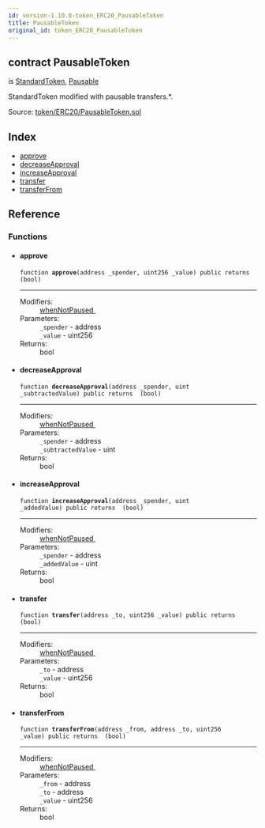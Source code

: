 ```yaml
---
id: version-1.10.0-token_ERC20_PausableToken
title: PausableToken
original_id: token_ERC20_PausableToken
---
```


<div class="contract-doc"><div class="contract"><h2 class="contract-header"><span class="contract-kind">contract</span> PausableToken</h2><p class="base-contracts"><span>is</span> <a href="token_ERC20_StandardToken.html">StandardToken</a><span>, </span><a href="lifecycle_Pausable.html">Pausable</a></p><p class="description">StandardToken modified with pausable transfers.*.</p><div class="source">Source: <a href="https://github.com/OpenZeppelin/zeppelin-solidity/blob/v1.10.0/contracts/token/ERC20/PausableToken.sol" target="_blank">token/ERC20/PausableToken.sol</a></div></div><div class="index"><h2>Index</h2><ul><li><a href="token_ERC20_PausableToken.html#approve">approve</a></li><li><a href="token_ERC20_PausableToken.html#decreaseApproval">decreaseApproval</a></li><li><a href="token_ERC20_PausableToken.html#increaseApproval">increaseApproval</a></li><li><a href="token_ERC20_PausableToken.html#transfer">transfer</a></li><li><a href="token_ERC20_PausableToken.html#transferFrom">transferFrom</a></li></ul></div><div class="reference"><h2>Reference</h2><div class="functions"><h3>Functions</h3><ul><li><div class="item function"><span id="approve" class="anchor-marker"></span><h4 class="name">approve</h4><div class="body"><code class="signature">function <strong>approve</strong><span>(address _spender, uint256 _value) </span><span>public </span><span>returns  (bool) </span></code><hr/><dl><dt><span class="label-modifiers">Modifiers:</span></dt><dd><a href="lifecycle_Pausable.html#whenNotPaused">whenNotPaused </a></dd><dt><span class="label-parameters">Parameters:</span></dt><dd><div><code>_spender</code> - address</div><div><code>_value</code> - uint256</div></dd><dt><span class="label-return">Returns:</span></dt><dd>bool</dd></dl></div></div></li><li><div class="item function"><span id="decreaseApproval" class="anchor-marker"></span><h4 class="name">decreaseApproval</h4><div class="body"><code class="signature">function <strong>decreaseApproval</strong><span>(address _spender, uint _subtractedValue) </span><span>public </span><span>returns  (bool) </span></code><hr/><dl><dt><span class="label-modifiers">Modifiers:</span></dt><dd><a href="lifecycle_Pausable.html#whenNotPaused">whenNotPaused </a></dd><dt><span class="label-parameters">Parameters:</span></dt><dd><div><code>_spender</code> - address</div><div><code>_subtractedValue</code> - uint</div></dd><dt><span class="label-return">Returns:</span></dt><dd>bool</dd></dl></div></div></li><li><div class="item function"><span id="increaseApproval" class="anchor-marker"></span><h4 class="name">increaseApproval</h4><div class="body"><code class="signature">function <strong>increaseApproval</strong><span>(address _spender, uint _addedValue) </span><span>public </span><span>returns  (bool) </span></code><hr/><dl><dt><span class="label-modifiers">Modifiers:</span></dt><dd><a href="lifecycle_Pausable.html#whenNotPaused">whenNotPaused </a></dd><dt><span class="label-parameters">Parameters:</span></dt><dd><div><code>_spender</code> - address</div><div><code>_addedValue</code> - uint</div></dd><dt><span class="label-return">Returns:</span></dt><dd>bool</dd></dl></div></div></li><li><div class="item function"><span id="transfer" class="anchor-marker"></span><h4 class="name">transfer</h4><div class="body"><code class="signature">function <strong>transfer</strong><span>(address _to, uint256 _value) </span><span>public </span><span>returns  (bool) </span></code><hr/><dl><dt><span class="label-modifiers">Modifiers:</span></dt><dd><a href="lifecycle_Pausable.html#whenNotPaused">whenNotPaused </a></dd><dt><span class="label-parameters">Parameters:</span></dt><dd><div><code>_to</code> - address</div><div><code>_value</code> - uint256</div></dd><dt><span class="label-return">Returns:</span></dt><dd>bool</dd></dl></div></div></li><li><div class="item function"><span id="transferFrom" class="anchor-marker"></span><h4 class="name">transferFrom</h4><div class="body"><code class="signature">function <strong>transferFrom</strong><span>(address _from, address _to, uint256 _value) </span><span>public </span><span>returns  (bool) </span></code><hr/><dl><dt><span class="label-modifiers">Modifiers:</span></dt><dd><a href="lifecycle_Pausable.html#whenNotPaused">whenNotPaused </a></dd><dt><span class="label-parameters">Parameters:</span></dt><dd><div><code>_from</code> - address</div><div><code>_to</code> - address</div><div><code>_value</code> - uint256</div></dd><dt><span class="label-return">Returns:</span></dt><dd>bool</dd></dl></div></div></li></ul></div></div></div>
